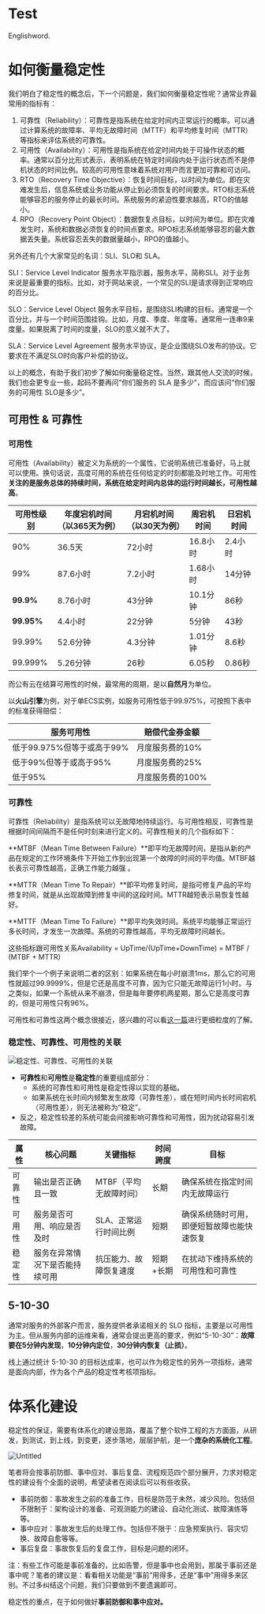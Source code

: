 # Test
Englishword.
# 如何衡量稳定性

我们明白了稳定性的概念后，下一个问题是，我们如何衡量稳定性呢？通常业界最常用的指标有：

1. 可靠性（Reliability）：可靠性是指系统在给定时间内正常运行的概率。可以通过计算系统的故障率、平均无故障时间（MTTF）和平均修复时间（MTTR）等指标来评估系统的可靠性。
2. 可用性（Availability）：可用性是指系统在给定时间内处于可操作状态的概率。通常以百分比形式表示，表明系统在特定时间段内处于运行状态而不是停机状态的时间比例。较高的可用性意味着系统对用户而言更加可靠和可访问。
3. RTO（Recovery Time Objective）：恢复时间目标，以时间为单位。即在灾难发生后，信息系统或业务功能从停止到必须恢复的时间要求。RTO标志系统能够容忍的服务停止的最长时间。系统服务的紧迫性要求越高，RTO的值越小。
4. RPO（Recovery Point Object）：数据恢复点目标，以时间为单位。即在灾难发生时，系统和数据必须恢复的时间点要求。RPO标志系统能够容忍的最大数据丢失量。系统容忍丢失的数据量越小，RPO的值越小。

另外还有几个大家常见的名词：SLI、SLO和 SLA。

SLI：Service Level Indicator 服务水平指示器，服务水平，简称SLI。对于业务来说是最重要的指标。比如，对于网站来说，一个常见的SLI是请求得到正常响应的百分比。

SLO：Service Level Object 服务水平目标，是围绕SLI构建的目标。通常是一个百分比，并与一个时间范围挂钩。比如，月度、季度、年度等。通常用一连串9来度量。如果脱离了时间的度量，SLO的意义就不大了。

SLA：Service Level Agreement 服务水平协议，是企业围绕SLO发布的协议。它要求在不满足SLO时向客户补偿的协议。

以上的概念，有助于我们初步了解如何衡量稳定性。当然，跟其他人交流的时候，我们也会更专业一些，起码不要再问“你们服务的 SLA 是多少”，而应该问“你们服务的可用性 SLO是多少”。

## 可用性 & 可靠性

### 可用性

可用性（Availability）被定义为系统的一个属性，它说明系统已准备好，马上就可以使用。换句话说，高度可用的系统在任何给定的时刻都能及时地工作。可用性**关注的是服务总体的持续时间，系统在给定时间内总体的运行时间越长，可用性越高**。

| **可用性级别** | **年度宕机时间（以365天为例）** | **月宕机时间（以30天为例）** | **周宕机时间** | **日宕机时间** |
| --- | --- | --- | --- | --- |
| 90% | 36.5天 | 72小时 | 16.8小时 | 2.4小时 |
| 99% | 87.6小时 | 7.2小时 | 1.68小时 | 14分钟 |
| **99.9%** | 8.76小时 | 43分钟 | 10.1分钟 | 86秒 |
| **99.95%** | 4.4小时 | 22分钟 | 5分钟 | 43秒 |
| 99.99% | 52.6分钟 | 4.3分钟 | 1.01分钟 | 8.6秒 |
| 99.999% | 5.26分钟 | 26秒 | 6.05秒 | 0.86秒 |

而公有云在结算可用性的时候，最常用的周期，是以**自然月**为单位。

以**火山引擎**为例，对于单ECS实例，如服务可用性低于99.975%，可按照下表中的标准获得赔偿：

| **服务可用性** | **赔偿代金券金额** |
| --- | --- |
| 低于99.975%但等于或高于99% | 月度服务费的10% |
| 低于99%但等于或高于95% | 月度服务费的25% |
| 低于95% | 月度服务费的100% |

### 可靠性

可靠性（Reliability）是指系统可以无故障地持续运行。与可用性相反，可靠性是根据时间间隔而不是任何时刻来进行定义的。可靠性相关的几个指标如下：

**MTBF（Mean Time Between Failure）**即平均无故障时间，是指从新的产品在规定的工作环境条件下开始工作到出现第一个故障的时间的平均值。MTBF越长表示可靠性越高，正确工作能力越强 。

**MTTR（Mean Time To Repair）**即平均修复时间，是指可修复产品的平均修复时间，就是从出现故障到修复中间的这段时间。MTTR越短表示易恢复性越好。

**MTTF（Mean Time To Failure）**即平均失效时间。系统平均能够正常运行多长时间，才发生一次故障。系统的可靠性越高，平均无故障时间越长。

这些指标跟可用性关系Availability = UpTime/(UpTime+DownTime) = MTBF / (MTBF + MTTR)

我们举个一个例子来说明二者的区别：如果系统在每小时崩溃1ms，那么它的可用性就超过99.9999%，但是它还是高度不可靠，因为它只能无故障运行1小时。与之类似，如果一个系统从来不崩溃，但是每年要停机两星期，那么它是高度可靠的，但是可用性只有96%。

可用性和可靠性这两个概念很接近，感兴趣的可以看[这一篇](可用性vs可靠性.md)进行更细粒度的了解。

### 稳定性、可靠性、可用性的关联

![稳定性、可靠性、可用性的关联](images_local/https%3A%2F%2Fprod-files-secure.s3.us-west-2.amazonaws.com%2F3841c813-6aff-406c-8c94-6fa3c0018b15%2F0230be5e-247e-4743-853d-4bf435bf7756%2Fimage.png)

- **可靠性**和**可用性**是**稳定性**的重要组成部分：
    - 系统的可靠性和可用性是稳定性得以实现的基础。
    - 如果系统在长时间内频繁发生故障（可靠性差），或在短时间内长时间宕机（可用性差），则无法被称为“稳定”。
- 反之，稳定性较差的系统可能会间接影响可靠性和可用性，因为扰动容易引发故障。

| 属性 | 核心问题 | 关键指标 | 时间跨度 | 目标 |
| --- | --- | --- | --- | --- |
| 可靠性 | 输出是否正确且一致 | MTBF（平均无故障时间） | 长期 | 确保系统在指定时间内无故障运行 |
| 可用性 | 服务是否可用、响应是否及时 | SLA、正常运行时间比例 | 短期 | 确保系统随时可用，即便短暂故障也能快速恢复 |
| 稳定性 | 服务在异常情况下是否能持续可用 | 抗压能力、故障恢复速度 | 短期+长期 | 在扰动下维持系统的可用性和可靠性 |


## 5-10-30

通常对服务的外部客户而言，服务提供者承诺相关的 SLO 指标，主要是以可用性为主。但从服务内部的运维来看，通常会提出更高的要求，例如“5-10-30”：**故障要在5分钟内发现**，**10分钟内定位**，**30分钟内恢复（止损）**。

线上通过统计 5-10-30 的目标达成率，也可以作为稳定性的另外一项指标，通常是面向内部，作为各个产品的稳定性考核项指标。

# 体系化建设

稳定性的保证，需要有体系化的建设思路，覆盖了整个软件工程的方方面面，从研发，到测试，到上线，到变更，逐步落地，层层护航，是一个**庞杂的系统化工程**。

![Untitled](https://ahan-ai.notion.site/image/https%3A%2F%2Fprod-files-secure.s3.us-west-2.amazonaws.com%2F3841c813-6aff-406c-8c94-6fa3c0018b15%2Feb5339e0-50e3-440d-9806-ed5d0dfd7be8%2FUntitled.png?table=block&id=e2424a2c-19cb-4bc2-acd2-a9ceaf5da5c7&spaceId=3841c813-6aff-406c-8c94-6fa3c0018b15&width=1420&userId=&cache=v2)

笔者将会按事前防御、事中应对、事后复盘、流程规范四个部分展开，力求对稳定性的建设有个全面的说明，希望读者在阅读后可以有些收获。

- 事前防御：事故发生之前的准备工作，目标是防范于未然，减少风险。包括但不限制于：架构设计的准备、可观测能力的建设、自动化测试、故障演练等等。
- 事中应对：事故发生后的处理工作。包括但不限于：应急预案执行、容灾切换、故障自愈等等。
- 事后复盘：事故恢复后的复盘工作，目标是问题的闭环。

注：有些工作可能是事前准备的，比如告警，但是事中也会用到，那属于事前还是事中呢？笔者的建议是：看看相关功能是“事前”用得多，还是“事中”用得多来区别。不过多纠结这个问题，我们只要做到不要遗漏即可。

稳定性的重点，在于如何做好**事前防御和事中应对。**
